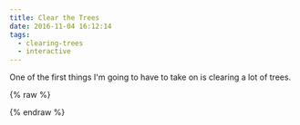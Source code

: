 ```yaml
---
title: Clear the Trees
date: 2016-11-04 16:12:14
tags:
  - clearing-trees
  - interactive
---
```


One of the first things I'm going to have to take on is clearing a lot of trees.

{% raw %}

<div id="cut-the-trees" style="display:none">
<div class="grass">
  <h1 class="text-center">Clear the Trees</h1>
</div>

<div style="display:none">
<svg xmlns="http://www.w3.org/2000/svg" xmlns:xlink="http://www.w3.org/1999/xlink" version="1.1" class="tree" viewBox="0 0 512 512" style="enable-background:new 0 0 512 512;" xml:space="preserve">
  <rect rx="30" stroke="#7B4F24" id="svg_4" height="225.00001" width="90" y="263" x="221" stroke-opacity="null" stroke-width="20" fill="#A6723D"></rect>
    <ellipse stroke="#79AB03" ry="167.94306" rx="173.5" id="svg_2" cy="176.94306" cx="263.5" stroke-width="20" fill="#91CC04"></ellipse>
</svg>
</div>
</div>

<script>
setTimeout(function(){
$('#cut-the-trees').slideDown(1000);

var tree = $('#cut-the-trees .tree');
var grass = $('#cut-the-trees .grass');

function enterer() {
  var me = $(this).css({
    'pointer-events': 'none'
  })
  me[0].classList.add('animated')
  me[0].classList.add(Math.random() > 0.5 ? 'rotateOutDownLeft' : 'rotateOutDownRight');
  setTimeout(function() {
    me.remove();
    if ($('.tree').length == 1) {
      $('#cut-the-trees h1').text('You Did It!').addClass('animated tada');

      setTimeout(function() {
        $('#cut-the-trees').slideUp(1000);
        document.getElementById('cut-the-trees').classList.add('animated')
        document.getElementById('cut-the-trees').classList.add('zoomOut')
      }, 2000);
    }
  }, 2000)
}

for (var i = 0; i < 60; i++) {
  var h = Math.random() * 95;
  var w = (Math.random() * 95);
  grass.append(tree.clone().removeClass('hide').css({
    top: h + '%',
    'z-index': Math.round(h),
    left: w + '%'
  }).on('mouseenter', enterer))
}
  }, 3000)
</script>

{% endraw %}
